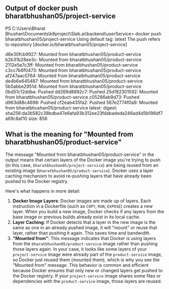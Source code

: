 ## Output of docker push bharatbhushan05/project-service  
PS C:\Users\Bharat Bhushan\Documents\k8project\Slab.ai\backend\userService> docker push bharatbhushan05/project-service 
Using default tag: latest
The push refers to repository [docker.io/bharatbhushan05/project-service]

d8e30fcb9927: Mounted from bharatbhushan05/product-service
b2b31b28ee3c: Mounted from bharatbhushan05/product-service
2112e5e7c3ff: Mounted from bharatbhushan05/product-service
c3cc7b6f0473: Mounted from bharatbhushan05/product-service
af247aac0764: Mounted from bharatbhushan05/product-service
de4b6e645487: Mounted from bharatbhushan05/product-service
5b5abbe2951d: Mounted from bharatbhushan05/product-service
0bd51c12ddba: Pushed
dd269d8892c7: Pushed
25d182301592: Mounted from bharatbhushan05/product-service
c05286ab9d73: Pushed
d963d88c4698: Pushed
cf2eab435fa2: Pushed
567e2774f0a9: Mounted from bharatbhushan05/product-service
latest: digest: sha256:da3b582c38bdba47e6afa93b312ee23fdabadeda246ad4d5b196df7a69c8af10 size: 856


## What is the meaning for  "Mounted from bharatbhushan05/product-service"
The message "Mounted from bharatbhushan05/product-service" in the output means that certain layers of the Docker image you're trying to push (in this case, `bharatbhushan05/project-service`) are being reused from an existing image (`bharatbhushan05/product-service`). Docker uses a layer caching mechanism to avoid re-pushing layers that have already been pushed to the Docker registry.

Here's what happens in more detail:

1. **Docker Image Layers**: Docker images are made up of layers. Each instruction in a Dockerfile (such as `COPY`, `RUN`, `EXPOSE`) creates a new layer. When you build a new image, Docker checks if any layers from the base image or previous builds already exist in its local cache.
2. **Layer Caching**: If Docker detects that a layer in the new image is the same as one in an already pushed image, it will "mount" or reuse that layer, rather than pushing it again. This saves time and bandwidth.
3. **"Mounted from"**: This message indicates that Docker is using layers from the `bharatbhushan05/product-service` image rather than pushing those layers again.
In your case, it looks like some layers of your `project-service` image were already part of the `product-service` image, so Docker just reused them (mounted them), which is why you see the "Mounted from" message.
This behavior is common and efficient because Docker ensures that only new or changed layers get pushed to the Docker registry. If your `project-service` image shares some files or dependencies with the `product-service` image, those layers are reused.

